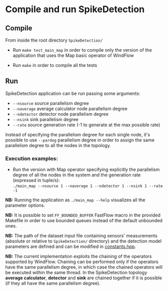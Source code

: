 # Compile and run SpikeDetection

## Compile
From inside the root directory `SpikeDetection/`

* Run `make test_main_map` in order to compile only the version of the application that uses the Map basic operator of WindFlow
<!--
* Run `make test_main_keyfarm` in order to compile only the version of the application that uses the Keyed Farm window-based operator of WindFlow
-->
* Run `make` in order to compile all the tests

## Run
SpikeDetection application can be run passing some arguments:<ul><li>`--nsource` source parallelism degree</li><li>`--naverage` average calculator node parallelism degree</li><li>`--ndetector` detector node parallelism degree</li><li>`--nsink` sink parallelism degree</li><li>`--rate` source generation rate (-1 to generate at the max possible rate)</li></ul> Instead of specifying the parallelism degree for each single node, it's possible to use `--pardeg` parallelism degree in order to assign the same parallelism degree to all the nodes in the topology.

### Execution examples:
* Run the version with Map operator specifying explicitly the parallelism degree of all the nodes in the system and the generation rate (expressed in tuple/s): <br> `./main_map --nsource 1 --naverage 1 --ndetector 1 --nsink 1 --rate -1`
<!--
* Run the version with Keyed Farm operator specifying the same parallelism degree for all the nodes in the system and the generation rate (expressed in tuple/s): <br> `./main_keyfarm --file ~/data/app/sd/sensors.dat --pardeg 2 --rate 1000000`
-->
<b>NB:</b> Running the application as `./main_map --help` <!-- or as `./main_keyfarm --help` --> visualizes all the parameter options.

<b>NB:</b> It is possible to set `FF_BOUNDED_BUFFER` FastFlow macro in the provided Makefile in order to use bounded queues instead of the default unbounded ones.

<b>NB:</b> The path of the dataset input file containing sensors' measurements (absolute or relative to `SpikeDetection/` directory) and the detection model parameters are defined and can be modified in [constants.hpp](https://github.com/alefais/windflow-applications/blob/master/SpikeDetection/includes/util/constants.hpp).

<b>NB:</b> The current implementation exploits the chaining of the operators supported by WindFlow. Chaining can be performed only if the operators have the same parallelism degree, in which case the chained operators will be executed within the same thread. In the SpikeDetection topology <strong>average calculator</strong>, <strong>detector</strong> and <strong>sink</strong> are chained together if it is possible (if they all have the same parallelism degree).